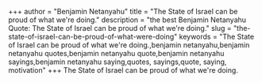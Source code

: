 +++
author = "Benjamin Netanyahu"
title = "The State of Israel can be proud of what we're doing."
description = "the best Benjamin Netanyahu Quote: The State of Israel can be proud of what we're doing."
slug = "the-state-of-israel-can-be-proud-of-what-were-doing"
keywords = "The State of Israel can be proud of what we're doing.,benjamin netanyahu,benjamin netanyahu quotes,benjamin netanyahu quote,benjamin netanyahu sayings,benjamin netanyahu saying,quotes, sayings,quote, saying, motivation"
+++
The State of Israel can be proud of what we're doing.
